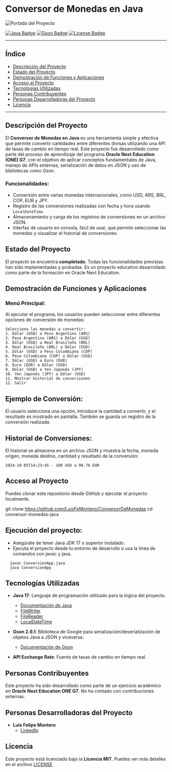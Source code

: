 # Conversor de Monedas en Java

![Portada del Proyecto](src/Imágenes/close-up-coins-table.jpg)

[![Java Badge](https://img.shields.io/badge/Java-17.0.1-blue.svg)](https://www.oracle.com/java/technologies/javase-jdk17-downloads.html)
[![Gson Badge](https://img.shields.io/badge/Gson-2.9.1-green.svg)](https://www.javadoc.io/doc/com.google.code.gson/gson/latest/com.google.gson/module-summary.html)
[![License Badge](https://img.shields.io/badge/license-MIT-green)](LICENSE)

---

## Índice

- [Descripción del Proyecto](#descripción-del-proyecto)
- [Estado del Proyecto](#estado-del-proyecto)
- [Demostración de Funciones y Aplicaciones](#demostración-de-funciones-y-aplicaciones)
- [Acceso al Proyecto](#acceso-al-proyecto)
- [Tecnologías Utilizadas](#tecnologías-utilizadas)
- [Personas Contribuyentes](#personas-contribuyentes)
- [Personas Desarrolladoras del Proyecto](#personas-desarrolladoras-del-proyecto)
- [Licencia](#licencia)

---

## Descripción del Proyecto

El **Conversor de Monedas en Java** es una herramienta simple y efectiva que permite convertir cantidades entre diferentes divisas utilizando una API de tasas de cambio en tiempo real. Este proyecto fue desarrollado como parte del proceso de aprendizaje del programa **Oracle Next Education (ONE) G7**, con el objetivo de aplicar conceptos fundamentales de Java, manejo de APIs externas, serialización de datos en JSON y uso de bibliotecas como Gson.

### Funcionalidades:
- Conversión entre varias monedas internacionales, como USD, ARS, BRL, COP, EUR y JPY.
- Registro de las conversiones realizadas con fecha y hora usando `LocalDateTime`.
- Almacenamiento y carga de los registros de conversiones en un archivo JSON.
- Interfaz de usuario en consola, fácil de usar, que permite seleccionar las monedas y visualizar el historial de conversiones.

## Estado del Proyecto

El proyecto se encuentra **completado**. Todas las funcionalidades previstas han sido implementadas y probadas. Es un proyecto educativo desarrollado como parte de la formación en Oracle Next Education.

## Demostración de Funciones y Aplicaciones

### Menú Principal:
Al ejecutar el programa, los usuarios pueden seleccionar entre diferentes opciones de conversión de monedas:
```text
Selecciona las monedas a convertir:
1. Dólar (USD) a Peso Argentino (ARS)
2. Peso Argentino (ARS) a Dólar (USD)
3. Dólar (USD) a Real Brasileño (BRL)
4. Real Brasileño (BRL) a Dólar (USD)
5. Dólar (USD) a Peso Colombiano (COP)
6. Peso Colombiano (COP) a Dólar (USD)
7. Dólar (USD) a Euro (EUR)
8. Euro (EUR) a Dólar (USD)
9. Dólar (USD) a Yen Japonés (JPY)
10. Yen Japonés (JPY) a Dólar (USD)
11. Mostrar historial de conversiones
12. Salir
```
## Ejemplo de Conversión:
El usuario selecciona una opción, introduce la cantidad a convertir, y el resultado es mostrado en pantalla. También se guarda un registro de la conversión realizada.

## Historial de Conversiones:
El historial se almacena en un archivo JSON y muestra la fecha, moneda origen, moneda destino, cantidad y resultado de la conversión:
```
2024-10-05T14:23:45 - 100 USD a 98.76 EUR
```
## Acceso al Proyecto
Puedes clonar este repositorio desde GitHub y ejecutar el proyecto localmente.

git clone https://github.com/LuisFeMontero/ConversorDeMonedas
cd conversor-monedas-java

## Ejecución del proyecto:
- Asegúrate de tener Java JDK 17 o superior instalado.
- Ejecuta el proyecto desde tu entorno de desarrollo o usa la línea de comandos con javac y java.
```
  javac ConversionApp.java
  java ConversionApp
```
## Tecnologías Utilizadas

- **Java 17**: Lenguaje de programación utilizado para la lógica del proyecto.
    - [Documentación de Java](https://docs.oracle.com/javase/7/docs/api/java/lang/Object.html)
    - [FileWriter](https://docs.oracle.com/javase/7/docs/api/java/io/FileWriter.html)
    - [FileReader](https://docs.oracle.com/javase/7/docs/api/java/io/FileReader.html)
    - [LocalDateTime](https://docs.oracle.com/javase/8/docs/api/java/time/LocalDateTime.html)

- **Gson 2.9.1**: Biblioteca de Google para serialización/deserialización de objetos Java a JSON y viceversa.
    - [Documentación de Gson](https://www.javadoc.io/doc/com.google.code.gson/gson/latest/com.google.gson/module-summary.html)

- **API Exchange Rate**: Fuente de tasas de cambio en tiempo real.

## Personas Contribuyentes

Este proyecto ha sido desarrollado como parte de un ejercicio académico en **Oracle Next Education ONE G7**. No ha contado con contribuciones externas.

## Personas Desarrolladoras del Proyecto

- **Luis Felipe Montero**
    - [LinkedIn](https://www.linkedin.com/in/psicologofelipemontero/)

## Licencia

Este proyecto está licenciado bajo la **Licencia MIT**. Puedes ver más detalles en el archivo [LICENSE](src/License/LICENSE).